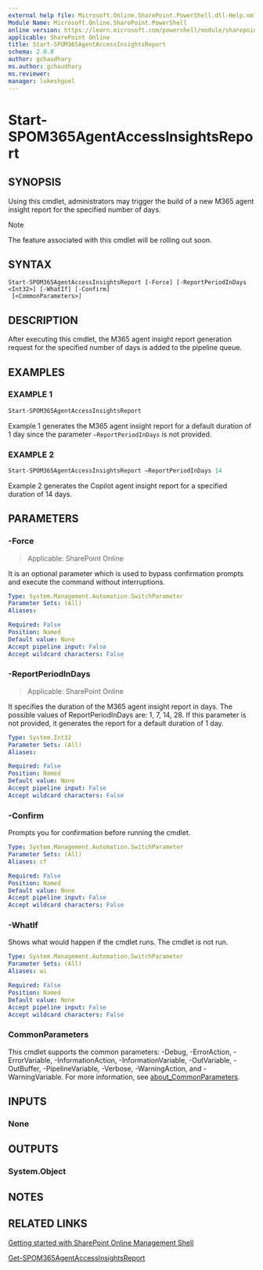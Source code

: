 ```yaml
---
external help file: Microsoft.Online.SharePoint.PowerShell.dll-Help.xml
Module Name: Microsoft.Online.SharePoint.PowerShell
online version: https://learn.microsoft.com/powershell/module/sharepoint-online/start-spom365agentaccessinsightsreport
applicable: SharePoint Online
title: Start-SPOM365AgentAccessInsightsReport
schema: 2.0.0
author: gchaudhary
ms.author: gchaudhary
ms.reviewer:
manager: lokeshgoel
---
```


 # Start-SPOM365AgentAccessInsightsReport

## SYNOPSIS

Using this cmdlet, administrators may trigger the build of a new M365 agent insight report for the specified number of days.

> [!NOTE]
> The feature associated with this cmdlet will be rolling out soon.

## SYNTAX

```
Start-SPOM365AgentAccessInsightsReport [-Force] [-ReportPeriodInDays <Int32>] [-WhatIf] [-Confirm]
 [<CommonParameters>]
```

## DESCRIPTION

After executing this cmdlet, the M365 agent insight report generation request for the specified number of days is added to the pipeline queue.

## EXAMPLES

### EXAMPLE 1

```powershell
Start-SPOM365AgentAccessInsightsReport
```

Example 1 generates the M365 agent insight report for a default duration of 1 day since the parameter `–ReportPeriodInDays` is not provided.

### EXAMPLE 2

```powershell
Start-SPOM365AgentAccessInsightsReport –ReportPeriodInDays 14
```

Example 2 generates the Copilot agent insight report for a specified duration of 14 days.

## PARAMETERS

### -Force

> Applicable: SharePoint Online

It is an optional parameter which is used to bypass confirmation prompts and execute the command without interruptions.

```yaml
Type: System.Management.Automation.SwitchParameter
Parameter Sets: (All)
Aliases:

Required: False
Position: Named
Default value: None
Accept pipeline input: False
Accept wildcard characters: False
```

### -ReportPeriodInDays

> Applicable: SharePoint Online

It specifies the duration of the M365 agent insight report in days. The possible values of ReportPeriodInDays are: 1, 7, 14, 28. If this parameter is not provided, it generates the report for a default duration of 1 day.

```yaml
Type: System.Int32
Parameter Sets: (All)
Aliases:

Required: False
Position: Named
Default value: None
Accept pipeline input: False
Accept wildcard characters: False
```

### -Confirm
Prompts you for confirmation before running the cmdlet.

```yaml
Type: System.Management.Automation.SwitchParameter
Parameter Sets: (All)
Aliases: cf

Required: False
Position: Named
Default value: None
Accept pipeline input: False
Accept wildcard characters: False
```

### -WhatIf
Shows what would happen if the cmdlet runs.
The cmdlet is not run.

```yaml
Type: System.Management.Automation.SwitchParameter
Parameter Sets: (All)
Aliases: wi

Required: False
Position: Named
Default value: None
Accept pipeline input: False
Accept wildcard characters: False
```

### CommonParameters
This cmdlet supports the common parameters: -Debug, -ErrorAction, -ErrorVariable, -InformationAction, -InformationVariable, -OutVariable, -OutBuffer, -PipelineVariable, -Verbose, -WarningAction, and -WarningVariable. For more information, see [about_CommonParameters](https://go.microsoft.com/fwlink/?LinkID=113216).

## INPUTS

### None

## OUTPUTS

### System.Object

## NOTES

## RELATED LINKS

[Getting started with SharePoint Online Management Shell](/powershell/sharepoint/sharepoint-online/connect-sharepoint-online)


[Get-SPOM365AgentAccessInsightsReport](./Get-SPOM365AgentAccessInsightsReport)
